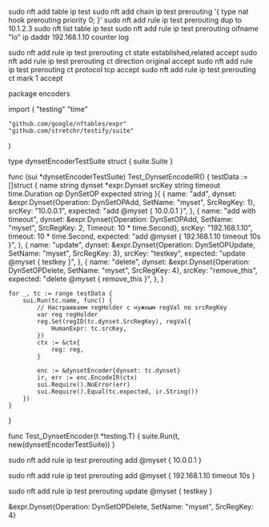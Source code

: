 sudo nft add table ip test
sudo nft add chain ip test prerouting '{ type nat hook prerouting priority 0; }'
sudo nft add rule ip test prerouting dup to 10.1.2.3
sudo nft list table ip test
sudo nft add rule ip test prerouting oifname "lo" ip daddr 192.168.1.10 counter log

sudo nft add rule ip test prerouting ct state established,related accept
sudo nft add rule ip test prerouting ct direction original accept
sudo nft add rule ip test prerouting ct protocol tcp accept
sudo nft add rule ip test prerouting ct mark 1 accept



package encoders

import (
	"testing"
	"time"

	"github.com/google/nftables/expr"
	"github.com/stretchr/testify/suite"
)

type dynsetEncoderTestSuite struct {
	suite.Suite
}

func (sui *dynsetEncoderTestSuite) Test_DynsetEncodeIR() {
	testData := []struct {
		name     string
		dynset   *expr.Dynset
		srcKey   string
		timeout  time.Duration
		op       DynSetOP
		expected string
	}{
		{
			name:     "add",
			dynset:   &expr.Dynset{Operation: DynSetOPAdd, SetName: "myset", SrcRegKey: 1},
			srcKey:   "10.0.0.1",
			expected: "add @myset { 10.0.0.1 }",
		},
		{
			name:     "add with timeout",
			dynset:   &expr.Dynset{Operation: DynSetOPAdd, SetName: "myset", SrcRegKey: 2, Timeout: 10 * time.Second},
			srcKey:   "192.168.1.10",
			timeout:  10 * time.Second,
			expected: "add @myset { 192.168.1.10 timeout 10s }",
		},
		{
			name:     "update",
			dynset:   &expr.Dynset{Operation: DynSetOPUpdate, SetName: "myset", SrcRegKey: 3},
			srcKey:   "testkey",
			expected: "update @myset { testkey }",
		},
		{
			name:     "delete",
			dynset:   &expr.Dynset{Operation: DynSetOPDelete, SetName: "myset", SrcRegKey: 4},
			srcKey:   "remove_this",
			expected: "delete @myset { remove_this }",
		},
	}

	for _, tc := range testData {
		sui.Run(tc.name, func() {
			// Настраиваем regHolder с нужным regVal по srcRegKey
			var reg regHolder
			reg.Set(regID(tc.dynset.SrcRegKey), regVal{
				HumanExpr: tc.srcKey,
			})
			ctx := &ctx{
				reg: reg,
			}

			enc := &dynsetEncoder{dynset: tc.dynset}
			ir, err := enc.EncodeIR(ctx)
			sui.Require().NoError(err)
			sui.Require().Equal(tc.expected, ir.String())
		})
	}
}

func Test_DynsetEncoder(t *testing.T) {
	suite.Run(t, new(dynsetEncoderTestSuite))
}


sudo nft add rule ip test prerouting add @myset { 10.0.0.1 }

sudo nft add rule ip test prerouting add @myset { 192.168.1.10 timeout 10s }

sudo nft add rule ip test prerouting update @myset { testkey }

&expr.Dynset{Operation: DynSetOPDelete, SetName: "myset", SrcRegKey: 4}



